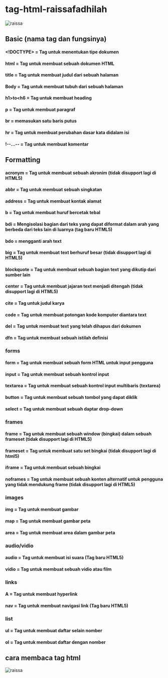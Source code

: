 # tag-html-raissafadhilah




![raissa](https://github.com/raissafadhilah/tag-html-raissafadhilah/assets/118705915/7d5f4b0f-3e12-4379-955f-fe79deec0202)

## Basic (nama tag dan fungsinya)
#### <!DOCTYPE>	= Tag untuk menentukan tipe dokumen
#### html     = Tag untuk membuat sebuah dokumen HTML
#### title     =	Tag untuk membuat judul dari sebuah halaman
#### Body      = Tag untuk membuat tubuh dari sebuah halaman
#### h1>to<h6  = Tag untuk membuat heading
#### p         = Tag untuk membuat paragraf
#### br        = memasukan satu baris putus
#### hr        = Tag untuk membuat perubahan dasar kata didalam isi
#### !--...--  = Tag untuk membuat komentar
## Formatting 
#### acronym	 = Tag untuk membuat sebuah akronim (tidak disupport lagi di HTML5)
#### abbr	    = Tag untuk membuat sebuah singkatan
#### address	 = Tag untuk membuat kontak alamat
#### b	       = Tag untuk membuat huruf bercetak tebal
#### bdi	     = Mengisolasi bagian dari teks yang dapat diformat dalam arah yang berbeda dari teks lain di luarnya (tag baru HTML5)
#### bdo      = mengganti arah text
#### big      = Tag untuk membuat text berhuruf besar (tidak disupport lagi di HTML5)
#### blockquote = Tag untuk membuat sebuah bagian text yang dikutip dari sumber lain
#### center   = Tag untuk membuat jajaran text menjadi ditengah (tidak disupport lagi di HTML5)
#### cite     = Tag untuk judul karya
#### code     = Tag untuk membuat potongan kode komputer diantara text
#### del      = Tag untuk membuat text yang telah dihapus dari dokumen
#### dfn      = Tag untuk membuat sebuah istilah definisi
### forms
#### form     = Tag untuk membuat sebuah form HTML untuk input pengguna
#### input    = Tag untuk membuat sebuah kontrol input
#### textarea = Tag untuk membuat sebuah kontrol input multibaris (textarea)
#### button   = Tag untuk membuat sebuah tombol yang dapat diklik
#### select   = Tag untuk membuat sebuah daptar drop-down
### frames
#### frame    = Tag untuk membuat sebuah window (bingkai) dalam sebuah frameset (tidak disupport lagi di HTML5)
#### frameset = Tag untuk membuat satu set bingkai (tidak disupport lagi di html5)
#### iframe   = Tag untuk membuat sebuah bingkai
#### noframes	= Tag untuk membuat sebuah konten alternatif untuk pengguna yang tidak mendukung frame (tidak disupport lagi di HTML5)
### images 
#### img      = Tag untuk membuat gambar
#### map      = Tag untuk membuat gambar peta
#### area     = Tag untuk membuat area dalam gambar peta
### audio/vidio 
#### audio    = Tag untuk membuat isi suara (Tag baru HTML5)
#### vidio    = Tag untuk membuat sebuah vidio atau film
### links
#### A        = Tag untuk membuat hyperlink
#### nav      = Tag untuk membuat navigasi link (Tag baru HTML5)
### list      
#### ul       = Tag untuk membuat daftar selain nomber
#### ol       = Tag untuk membuat daftar dengan nomber

## cara membaca tag html

![raissa](https://www.petanikode.com/img/html/link/link-tag.png)

  
